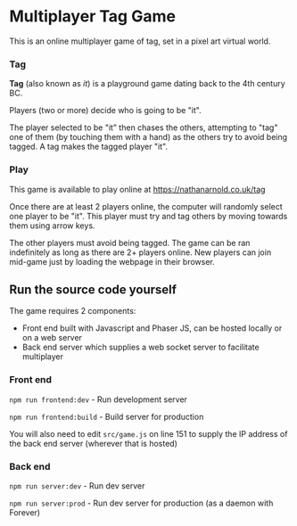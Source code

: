 # Multiplayer Tag Game
This is an online multiplayer game of tag, set in a pixel art virtual world.

### Tag
**Tag** (also known as *it*) is a playground game dating back to the 4th century BC.

Players (two or more) decide who is going to be "it". 

The player selected to be "it" then chases the others, attempting to "tag" one of them (by touching them with a hand) as the others try to avoid being tagged. A tag makes the tagged player "it".


### Play

This game is available to play online at https://nathanarnold.co.uk/tag

Once there are at least 2 players online, the computer will randomly select one player to be "it". This player must try and tag others by moving towards them using arrow keys.

The other players must avoid being tagged. The game can be ran indefinitely as long as there are 2+ players online. New players can join mid-game just by loading the webpage in their browser. 


## Run the source code yourself

The game requires 2 components:
- Front end built with Javascript and Phaser JS, can be hosted locally or on a web server
- Back end server which supplies a web socket server to facilitate multiplayer

### Front end
`npm run frontend:dev` - Run development server

`npm run frontend:build` - Build server for production

You will also need to edit `src/game.js` on line 151 to supply the IP address of the back end server (wherever that is hosted)

### Back end
`npm run server:dev` - Run dev server

`npm run server:prod` - Run dev server for production (as a daemon with Forever)
